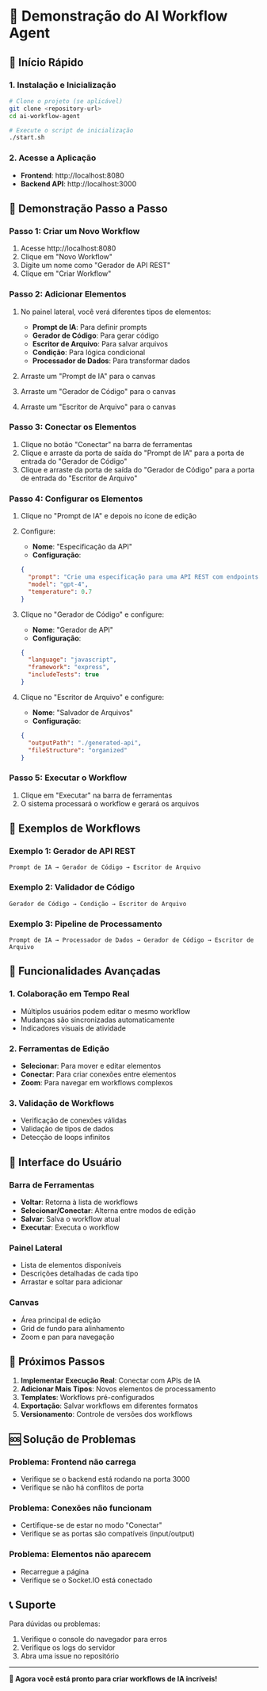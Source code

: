 # 🎯 Demonstração do AI Workflow Agent

## 🚀 Início Rápido

### 1. Instalação e Inicialização
```bash
# Clone o projeto (se aplicável)
git clone <repository-url>
cd ai-workflow-agent

# Execute o script de inicialização
./start.sh
```

### 2. Acesse a Aplicação
- **Frontend**: http://localhost:8080
- **Backend API**: http://localhost:3000

## 🎨 Demonstração Passo a Passo

### Passo 1: Criar um Novo Workflow
1. Acesse http://localhost:8080
2. Clique em "Novo Workflow"
3. Digite um nome como "Gerador de API REST"
4. Clique em "Criar Workflow"

### Passo 2: Adicionar Elementos
1. No painel lateral, você verá diferentes tipos de elementos:
   - **Prompt de IA**: Para definir prompts
   - **Gerador de Código**: Para gerar código
   - **Escritor de Arquivo**: Para salvar arquivos
   - **Condição**: Para lógica condicional
   - **Processador de Dados**: Para transformar dados

2. Arraste um "Prompt de IA" para o canvas
3. Arraste um "Gerador de Código" para o canvas
4. Arraste um "Escritor de Arquivo" para o canvas

### Passo 3: Conectar os Elementos
1. Clique no botão "Conectar" na barra de ferramentas
2. Clique e arraste da porta de saída do "Prompt de IA" para a porta de entrada do "Gerador de Código"
3. Clique e arraste da porta de saída do "Gerador de Código" para a porta de entrada do "Escritor de Arquivo"

### Passo 4: Configurar os Elementos
1. Clique no "Prompt de IA" e depois no ícone de edição
2. Configure:
   - **Nome**: "Especificação da API"
   - **Configuração**: 
   ```json
   {
     "prompt": "Crie uma especificação para uma API REST com endpoints para CRUD de usuários",
     "model": "gpt-4",
     "temperature": 0.7
   }
   ```

3. Clique no "Gerador de Código" e configure:
   - **Nome**: "Gerador de API"
   - **Configuração**:
   ```json
   {
     "language": "javascript",
     "framework": "express",
     "includeTests": true
   }
   ```

4. Clique no "Escritor de Arquivo" e configure:
   - **Nome**: "Salvador de Arquivos"
   - **Configuração**:
   ```json
   {
     "outputPath": "./generated-api",
     "fileStructure": "organized"
   }
   ```

### Passo 5: Executar o Workflow
1. Clique em "Executar" na barra de ferramentas
2. O sistema processará o workflow e gerará os arquivos

## 🎯 Exemplos de Workflows

### Exemplo 1: Gerador de API REST
```
Prompt de IA → Gerador de Código → Escritor de Arquivo
```

### Exemplo 2: Validador de Código
```
Gerador de Código → Condição → Escritor de Arquivo
```

### Exemplo 3: Pipeline de Processamento
```
Prompt de IA → Processador de Dados → Gerador de Código → Escritor de Arquivo
```

## 🔧 Funcionalidades Avançadas

### 1. Colaboração em Tempo Real
- Múltiplos usuários podem editar o mesmo workflow
- Mudanças são sincronizadas automaticamente
- Indicadores visuais de atividade

### 2. Ferramentas de Edição
- **Selecionar**: Para mover e editar elementos
- **Conectar**: Para criar conexões entre elementos
- **Zoom**: Para navegar em workflows complexos

### 3. Validação de Workflows
- Verificação de conexões válidas
- Validação de tipos de dados
- Detecção de loops infinitos

## 🎨 Interface do Usuário

### Barra de Ferramentas
- **Voltar**: Retorna à lista de workflows
- **Selecionar/Conectar**: Alterna entre modos de edição
- **Salvar**: Salva o workflow atual
- **Executar**: Executa o workflow

### Painel Lateral
- Lista de elementos disponíveis
- Descrições detalhadas de cada tipo
- Arrastar e soltar para adicionar

### Canvas
- Área principal de edição
- Grid de fundo para alinhamento
- Zoom e pan para navegação

## 🚀 Próximos Passos

1. **Implementar Execução Real**: Conectar com APIs de IA
2. **Adicionar Mais Tipos**: Novos elementos de processamento
3. **Templates**: Workflows pré-configurados
4. **Exportação**: Salvar workflows em diferentes formatos
5. **Versionamento**: Controle de versões dos workflows

## 🆘 Solução de Problemas

### Problema: Frontend não carrega
- Verifique se o backend está rodando na porta 3000
- Verifique se não há conflitos de porta

### Problema: Conexões não funcionam
- Certifique-se de estar no modo "Conectar"
- Verifique se as portas são compatíveis (input/output)

### Problema: Elementos não aparecem
- Recarregue a página
- Verifique se o Socket.IO está conectado

## 📞 Suporte

Para dúvidas ou problemas:
1. Verifique o console do navegador para erros
2. Verifique os logs do servidor
3. Abra uma issue no repositório

---

**🎉 Agora você está pronto para criar workflows de IA incríveis!**